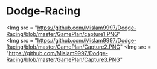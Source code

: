 # Dodge-Racing
<Img src = "https://github.com/Mislam9997/Dodge-Racing/blob/master/GamePlan/capture1.PNG"  
<Img src = "https://github.com/Mislam9997/Dodge-Racing/blob/master/GamePlan/Capture2.PNG"
<Img src = "https://github.com/Mislam9997/Dodge-Racing/blob/master/GamePlan/Capture3.PNG" 
